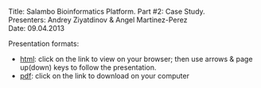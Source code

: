 Title: Salambo Bioinformatics Platform. Part #2: Case Study.  
Presenters: Andrey Ziyatdinov & Angel Martinez-Perez  
Date: 09.04.2013  

Presentation formats:

* [html](http://htmlpreview.github.io/?https://github.com/ugcd/Public/blob/master/talks/01-salamboR-part2/html/salamboR.html):
  click on the link to view on your browser; then use arrows & page up(down) keys to follow the presentation.
* [pdf](https://github.com/ugcd/Public/blob/master/talks/01-salamboR-part2/Salambo-Bioinformatics-Platform.pdf?raw=true): click on the link to download on your computer

